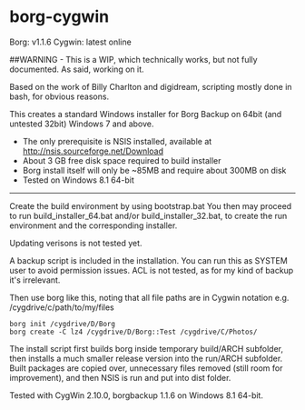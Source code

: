 # borg-cygwin
Borg: v1.1.6
Cygwin: latest online

##WARNING - This is a WIP, which technically works, but not fully documented.
As said, working on it.

Based on the work of Billy Charlton and digidream, scripting mostly done in bash, for obvious reasons.

This creates a standard Windows installer for Borg Backup on 64bit (and untested 32bit) Windows 7 and above.

* The only prerequisite is NSIS installed, available at http://nsis.sourceforge.net/Download
* About 3 GB free disk space required to build installer
* Borg install itself will only be ~85MB and require about 300MB on disk
* Tested on Windows 8.1 64-bit

---
Create the build environment by using bootstrap.bat
You then may proceed to run build_installer_64.bat and/or build_installer_32.bat, to create the run environment and the corresponding installer.

Updating verisons is not tested yet.

A backup script is included in the installation.
You can run this as SYSTEM user to avoid permission issues. ACL is not tested, as for my kind of backup it's irrelevant.

Then use borg like this, noting that all file paths are in Cygwin notation e.g. /cygdrive/c/path/to/my/files

```
borg init /cygdrive/D/Borg
borg create -C lz4 /cygdrive/D/Borg::Test /cygdrive/C/Photos/
```

The install script first builds borg inside temporary build/ARCH subfolder, then installs a much smaller release version into the run/ARCH subfolder. Built packages are copied over, unnecessary files removed (still room for improvement), and then NSIS is run and put into dist folder.

Tested with CygWin 2.10.0, borgbackup 1.1.6 on Windows 8.1 64-bit.
